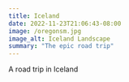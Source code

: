 ```yaml
---
title: Iceland
date: 2022-11-23T21:06:43-08:00
image: /oregonsm.jpg
image_alt: Iceland Landscape
summary: "The epic road trip"
---
```


A road trip in Iceland
